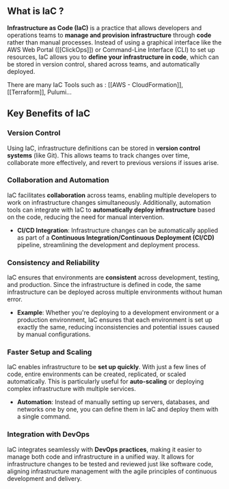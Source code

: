 
## What is IaC ?

**Infrastructure as Code (IaC)** is a practice that allows developers and operations teams to **manage and provision infrastructure** through **code** rather than manual processes. Instead of using a graphical interface like the AWS Web Portal ([[ClickOps]]) or Command-Line Interface (CLI) to set up resources, IaC allows you to **define your infrastructure in code**, which can be stored in version control, shared across teams, and automatically deployed.

There are many IaC Tools such as : [[AWS - CloudFormation]], [[Terraform]], Pulumi...

## Key Benefits of IaC

### **Version Control**

Using IaC, infrastructure definitions can be stored in **version control systems** (like Git). This allows teams to track changes over time, collaborate more effectively, and revert to previous versions if issues arise.

### **Collaboration and Automation**

IaC facilitates **collaboration** across teams, enabling multiple developers to work on infrastructure changes simultaneously. Additionally, automation tools can integrate with IaC to **automatically deploy infrastructure** based on the code, reducing the need for manual intervention.

- **CI/CD Integration**: Infrastructure changes can be automatically applied as part of a **Continuous Integration/Continuous Deployment (CI/CD)** pipeline, streamlining the development and deployment process.

### **Consistency and Reliability**

IaC ensures that environments are **consistent** across development, testing, and production. Since the infrastructure is defined in code, the same infrastructure can be deployed across multiple environments without human error.

- **Example**: Whether you're deploying to a development environment or a production environment, IaC ensures that each environment is set up exactly the same, reducing inconsistencies and potential issues caused by manual configurations.

### **Faster Setup and Scaling**

IaC enables infrastructure to be **set up quickly**. With just a few lines of code, entire environments can be created, replicated, or scaled automatically. This is particularly useful for **auto-scaling** or deploying complex infrastructure with multiple services.

- **Automation**: Instead of manually setting up servers, databases, and networks one by one, you can define them in IaC and deploy them with a single command.

### **Integration with DevOps**

IaC integrates seamlessly with **DevOps practices**, making it easier to manage both code and infrastructure in a unified way. It allows for infrastructure changes to be tested and reviewed just like software code, aligning infrastructure management with the agile principles of continuous development and delivery.